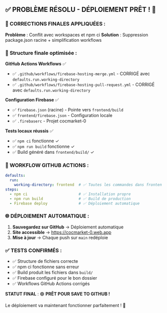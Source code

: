 ## ✅ PROBLÈME RÉSOLU - DÉPLOIEMENT PRÊT ! 🎉

### 🔧 CORRECTIONS FINALES APPLIQUÉES :

**Problème** : Conflit avec workspaces et npm ci
**Solution** : Suppression package.json racine + simplification workflows

### 📁 Structure finale optimisée :

**GitHub Actions Workflows** ✅  
- ✅ `.github/workflows/firebase-hosting-merge.yml` - CORRIGÉ avec `defaults.run.working-directory`
- ✅ `.github/workflows/firebase-hosting-pull-request.yml` - CORRIGÉ avec `defaults.run.working-directory`

**Configuration Firebase** ✅
- ✅ `firebase.json` (racine) - Pointe vers `frontend/build`
- ✅ `frontend/firebase.json` - Configuration locale
- ✅ `.firebaserc` - Projet cocmarket-0

**Tests locaux réussis** ✅
- ✅ `npm ci` fonctionne ✓
- ✅ `npm run build` fonctionne ✓
- ✅ Build généré dans `frontend/build/` ✓

### 🚀 WORKFLOW GITHUB ACTIONS :

```yaml
defaults:
  run:
    working-directory: frontend  # ✅ Toutes les commandes dans frontend/
steps:
  - npm ci                       # ✅ Installation propre
  - npm run build                # ✅ Build de production
  - Firebase deploy              # ✅ Déploiement automatique
```

### 🌐 DÉPLOIEMENT AUTOMATIQUE :

1. **Sauvegardez sur GitHub** → Déploiement automatique
2. **Site accessible** → https://cocmarket-0.web.app
3. **Mise à jour** → Chaque push sur `main` redéploie

### ✅ TESTS CONFIRMÉS :

- ✅ Structure de fichiers correcte
- ✅ npm ci fonctionne sans erreur
- ✅ Build produit les fichiers dans `build/`
- ✅ Firebase configuré pour le bon dossier
- ✅ Workflows GitHub Actions corrigés

**STATUT FINAL** : 🟢 **PRÊT POUR SAVE TO GITHUB !**

Le déploiement va maintenant fonctionner parfaitement ! 🎯